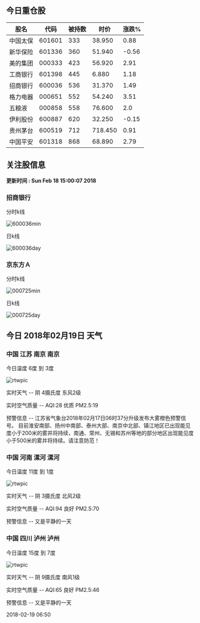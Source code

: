 
## 今日重仓股 

|股名|代码|被持数|时价|涨跌%|
|---|---|---|---|---|
|中国太保|601601|333|38.950|0.88|
|新华保险|601336|360|51.940|-0.56|
|美的集团|000333|423|56.920|2.91|
|工商银行|601398|445|6.880|1.18|
|招商银行|600036|536|31.370|1.49|
|格力电器|000651|552|54.240|3.51|
|五粮液|000858|558|76.600|2.0|
|伊利股份|600887|620|32.250|-0.15|
|贵州茅台|600519|712|718.450|0.91|
|中国平安|601318|868|68.890|2.79|

## 关注股信息
**更新时间 : Sun Feb 18 15:00:07 2018**
### 招商银行 
分时k线

![600036min](http://image.sinajs.cn/newchart/min/n/sh600036.gif)

日k线

![600036day](http://image.sinajs.cn/newchart/daily/n/sh600036.gif)

### 京东方Ａ 
分时k线

![000725min](http://image.sinajs.cn/newchart/min/n/sz000725.gif)

日k线

![000725day](http://image.sinajs.cn/newchart/daily/n/sz000725.gif)
## 今日 2018年02月19日 天气
### 中国 江苏 南京 南京

今日温度 6度 到 3度

![rtwpic](http://app1.showapi.com/weather/icon/night/02.png)

实时天气 -- 阴 4摄氏度 东风2级

实时空气质量 -- AQI:28 优质 PM2.5:19

预警信息 -- 江苏省气象台2018年02月17日06时37分升级发布大雾橙色预警信号。
    目前淮安南部、扬州中南部、泰州大部、南京中北部、镇江地区已出现能见度小于200米的雾并将持续，南通、常州、无锡和苏州等地的部分地区出现能见度小于500米的雾并将持续。请注意防范！
    
### 中国 河南 漯河 漯河

今日温度 11度 到 1度

![rtwpic](http://app1.showapi.com/weather/icon/night/02.png)

实时天气 -- 阴 3摄氏度 北风2级

实时空气质量 -- AQI:94 良好 PM2.5:70

预警信息 -- 又是平静的一天
    
### 中国 四川 泸州 泸州

今日温度 15度 到 7度

![rtwpic](http://app1.showapi.com/weather/icon/night/02.png)

实时天气 -- 阴 9摄氏度 南风1级

实时空气质量 -- AQI:65 良好 PM2.5:46

预警信息 -- 又是平静的一天
    
2018-02-19 06:50